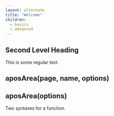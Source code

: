 ```yaml
---
layout: alternate
title: "Welcome"
children:
  - basics
  - advanced
---
```


## Second Level Heading

This is some regular text.

## aposArea(page, name, options)

## aposArea(options)

Two syntaxes for a function.
